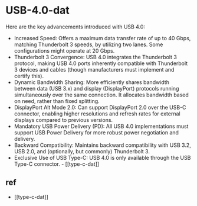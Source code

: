 
# USB-4.0-dat

Here are the key advancements introduced with USB 4.0:

- Increased Speed: Offers a maximum data transfer rate of up to 40 Gbps, matching Thunderbolt 3 speeds, by utilizing two lanes. Some configurations might operate at 20 Gbps.
- Thunderbolt 3 Convergence: USB 4.0 integrates the Thunderbolt 3 protocol, making USB 4.0 ports inherently compatible with Thunderbolt 3 devices and cables (though manufacturers must implement and certify this).
- Dynamic Bandwidth Sharing: More efficiently shares bandwidth between data (USB 3.x) and display (DisplayPort) protocols running simultaneously over the same connection. It allocates bandwidth based on need, rather than fixed splitting.
- DisplayPort Alt Mode 2.0: Can support DisplayPort 2.0 over the USB-C connector, enabling higher resolutions and refresh rates for external displays compared to previous versions.
- Mandatory USB Power Delivery (PD): All USB 4.0 implementations must support USB Power Delivery for more robust power negotiation and delivery.
- Backward Compatibility: Maintains backward compatibility with USB 3.2, USB 2.0, and (optionally, but commonly) Thunderbolt 3.
- Exclusive Use of USB Type-C: USB 4.0 is only available through the USB Type-C connector. - [[type-c-dat]]

## ref 

- [[type-c-dat]]